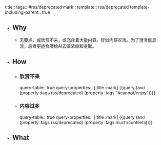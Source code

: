 title:: 
tags:: #rss/deprecated
mark:: 
template:: rss/deprecated
template-including-parent:: true

- ## Why
  - 无要点，或欣赏不来，或充斥着大量内容，好似内容农场。为了澄清信息流，后者更适合喂给AI去做浓缩和提取。
- ## How
  - ### 欣赏不来
    query-table:: true
    query-properties:: [:title :mark]
    {{query (and (property :tags rss/deprecated) (property :tags "#cannot/enjoy"))}}
  - ### 内容过多
    query-table:: true
    query-properties:: [:title :mark]
    {{query (and (property :tags rss/deprecated) (property :tags much/contents))}}
- ## What